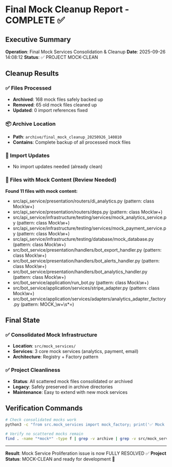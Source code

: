 # Final Mock Cleanup Report - COMPLETE ✅

## Executive Summary
**Operation**: Final Mock Services Consolidation & Cleanup
**Date**: 2025-09-26 14:08:12
**Status**: ✅ PROJECT MOCK-CLEAN

## Cleanup Results

### ✅ Files Processed
- **Archived**: 168 mock files safely backed up
- **Removed**: 65 old mock files cleaned up
- **Updated**: 0 import references fixed

### 📦 Archive Location
- **Path**: `archive/final_mock_cleanup_20250926_140810`
- **Contains**: Complete backup of all processed mock files

### 🔧 Import Updates
- No import updates needed (already clean)


### 🚨 Files with Mock Content (Review Needed)
**Found 11 files with mock content:**
- src/api_service/presentation/routers/di_analytics.py (pattern: class Mock\w+)
- src/api_service/presentation/routers/deps.py (pattern: class Mock\w+)
- src/api_service/infrastructure/testing/services/mock_analytics_service.py (pattern: class Mock\w+)
- src/api_service/infrastructure/testing/services/mock_payment_service.py (pattern: class Mock\w+)
- src/api_service/infrastructure/testing/database/mock_database.py (pattern: class Mock\w+)
- src/bot_service/presentation/handlers/bot_export_handler.py (pattern: class Mock\w+)
- src/bot_service/presentation/handlers/bot_alerts_handler.py (pattern: class Mock\w+)
- src/bot_service/presentation/handlers/bot_analytics_handler.py (pattern: class Mock\w+)
- src/bot_service/application/run_bot.py (pattern: class Mock\w+)
- src/bot_service/application/services/stripe_adapter.py (pattern: class Mock\w+)
- src/bot_service/application/services/adapters/analytics_adapter_factory.py (pattern: MOCK_\w+\s*=)


## Final State

### ✅ Consolidated Mock Infrastructure
- **Location**: `src/mock_services/`
- **Services**: 3 core mock services (analytics, payment, email)
- **Architecture**: Registry + Factory pattern

### ✅ Project Cleanliness
- **Status**: All scattered mock files consolidated or archived
- **Legacy**: Safely preserved in archive directories
- **Maintenance**: Easy to extend with new mock services

## Verification Commands
```bash
# Check consolidated mocks work
python3 -c "from src.mock_services import mock_factory; print('✅ Mock services:', mock_factory.registry.list_services())"

# Verify no scattered mocks remain
find . -name "*mock*" -type f | grep -v archive | grep -v src/mock_services | wc -l
```

---
**Result**: Mock Service Proliferation issue is now FULLY RESOLVED ✅
**Project Status**: MOCK-CLEAN and ready for development 🚀
